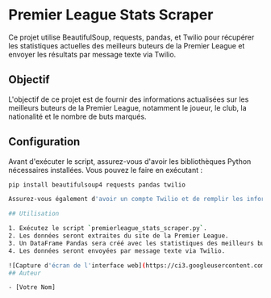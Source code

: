 # Premier League Stats Scraper

Ce projet utilise BeautifulSoup, requests, pandas, et Twilio pour récupérer les statistiques actuelles des meilleurs buteurs de la Premier League et envoyer les résultats par message texte via Twilio.

## Objectif

L'objectif de ce projet est de fournir des informations actualisées sur les meilleurs buteurs de la Premier League, notamment le joueur, le club, la nationalité et le nombre de buts marqués.

## Configuration

Avant d'exécuter le script, assurez-vous d'avoir les bibliothèques Python nécessaires installées. Vous pouvez le faire en exécutant :

```bash
pip install beautifulsoup4 requests pandas twilio

Assurez-vous également d'avoir un compte Twilio et de remplir les informations d'authentification (`account_sid`, `auth_token`, `twilio_phone_number`, `your_phone_number`) dans le script.

## Utilisation

1. Exécutez le script `premierleague_stats_scraper.py`.
2. Les données seront extraites du site de la Premier League.
3. Un DataFrame Pandas sera créé avec les statistiques des meilleurs buteurs.
4. Les données seront envoyées par message texte via Twilio.

![Capture d'écran de l'interface web](https://ci3.googleusercontent.com/mail-img-att/AM67uINKIVQwq34hwVQNnHB8zeTtgB7VPlWJchiSrX0CX6Sn5vSBwMT3HiOpH_N-xxmISTQrKaYi09mfUxby6qSHcRDPrUEHYMb5L3BEu25cqAOeb2iDqUv5wHuHHMGoleOmZ7QjoBFRxIRJoxbl3LKQhtjbKeSFtMR3c9_PF7IwKPPivZQ25fsw3stxJ5mkogkRj1oFb9LuG7KJq3ZWMphuuy9wIdOvpPv8gZdVruU2K9PG-O8BuFajTFxnYZLeLXG3jRnVGsiV8qQXp7Q32fwd5OKKUGJjPRP5erG0mHRPD7wrNdr5QRpxGlbpP9hlRd4Td9e2a45Yvp6C8Nn3b539BuWeNACBi3aKjD5ro0IQDbJlLAcmdYDvSz2HiCZqLbjVAX6YoYshGb5fjuSuYGd7AfhWngLghqPo9bP4ArHhRpKkh3JaKaPxVSb3-fWYV-RjV5Yf5tkhlbc0MA0a6b1MgbaoMtYrNpL4uKGQ14Et_G6fjt8UkD2AJUt-pBcctjiaLOwPODGlO6xZW2FsANTMqAtt3C-EXa-5NLk-zaiIMTnis4q0lTCs9kK-GU4uEXBPNRuKNgTggNcIeuKOCppu_7COUmEtjNRZ1P9m5OIWXOmcusRfyf3jOoA04NuxrCnCs0vJFUhYpUGIC0lo5n_r9m25OisDdccTG31GGF2cHxF0VCuCrFBKNdw1sVwoTXX3_WKsM_NQETBJzGQp0pTLAnNQvu7URgwz19Z5bCAsoYAa2yzgd4gUW8AjznDbSwUrXlw5PIMBWJ7OQdW0-VgQNP_S_LDSwJ5TNQt_q0JkoMMPpqUS-GJU4a2oMORCYbSfjCS2vrAtLQwlN94SI_Ln4xsJYXPCCxrMgcWbUkl497wQ08r_aHMzbN89IJIlMfgpEMKeRWjAtmiW-ep9AiVxvFkbTkw2QibINs2mvjS6Z83z738Tv-5OQo2ULjBzXfsZXIVdspfXUJzjG3UCpu8cbYcLygxK-bHkxLCXi41J0bh9gG4NmouL1aaouGqJ5VQ1HyV27OvCCk22Xu3kKRg=s0-l75-ft)
## Auteur

- [Votre Nom]

